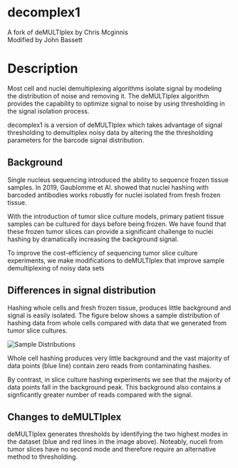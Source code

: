 # decomplex1
A fork of deMULTIplex by Chris Mcginnis  
Modified by John Bassett

# Description

Most cell and nuclei demultiplexing algorithms isolate signal by modeling the distribution of noise and removing it. The deMULTIplex algorithm provides the capability to optimize signal to noise by using thresholding in the signal isolation process. 

decomplex1 is a version of deMULTIplex which takes advantage of signal thresholding to demultiplex noisy data by altering the the thresholding parameters for the barcode signal distribution.

## Background

Single nucleus sequencing introduced the ability to sequence frozen tissue samples. In 2019, Gaublomme et Al. showed that nuclei hashing with barcoded antibodies works robustly for nuclei isolated from fresh frozen tissue. 

With the introduction of tumor slice culture models, primary patient tissue samples can be cultured for days before being frozen. We have found that these frozen tumor slices can provide a significant challenge to nuclei hashing by dramatically increasing the background signal.

To improve the cost-efficiency of sequencing tumor slice culture experiments, we make modifications to deMULTIplex that improve sample demultiplexing of noisy data sets 

## Differences in signal distribution

Hashing whole cells and fresh frozen tissue, produces little background and signal is easily isolated. The figure below shows a sample distribution of hashing data from whole cells compared with data that we generated from tumor slice cultures. 

![Sample Distributions](/Figures/SampleDistributions.tif)

Whole cell hashing produces very little background and the vast majority of data points (blue line) contain zero reads from contaminating hashes.  

By contrast, in slice culture hashing experiments we see that the majority of data points fall in the background peak. This background also contains a signficantly greater number of reads compared with the signal.

## Changes to deMULTIplex

deMULTIplex generates thresholds by identifying the two highest modes in the dataset (blue and red lines in the image above). Noteably, nuceli from tumor slices have no second mode and therefore require an alternative method to thresholding. 
 
